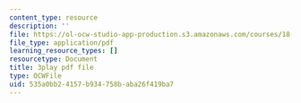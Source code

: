 ```yaml
---
content_type: resource
description: ''
file: https://ol-ocw-studio-app-production.s3.amazonaws.com/courses/18-01sc-single-variable-calculus-fall-2010/535a0bb24157b934758baba26f419ba7_TpWQlKHPyJ4.pdf
file_type: application/pdf
learning_resource_types: []
resourcetype: Document
title: 3play pdf file
type: OCWFile
uid: 535a0bb2-4157-b934-758b-aba26f419ba7
---
```

